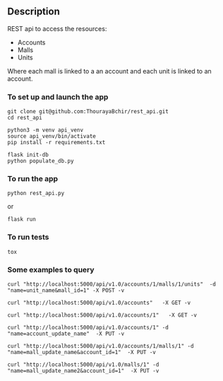## Description

REST api to access the resources:
- Accounts 
- Malls
- Units

Where each mall is linked to a an account and each unit is linked to an account.

### To set up and launch the app

```shell
git clone git@github.com:ThourayaBchir/rest_api.git
cd rest_api

python3 -m venv api_venv 
source api_venv/bin/activate
pip install -r requirements.txt

flask init-db
python populate_db.py
```
### To run the app
```
python rest_api.py
```
or
```
flask run
```

### To run tests
```
tox
```

### Some examples to query

```
curl "http://localhost:5000/api/v1.0/accounts/1/malls/1/units"  -d "name=unit_name&mall_id=1" -X POST -v

curl "http://localhost:5000/api/v1.0/accounts"   -X GET -v

curl "http://localhost:5000/api/v1.0/accounts/1"   -X GET -v

curl "http://localhost:5000/api/v1.0/accounts/1" -d "name=account_update_name"  -X PUT -v

curl "http://localhost:5000/api/v1.0/accounts/1/malls/1" -d "name=mall_update_name&account_id=1"  -X PUT -v

curl "http://localhost:5000/api/v1.0/malls/1" -d "name=mall_update_name2&account_id=1"  -X PUT -v

```

